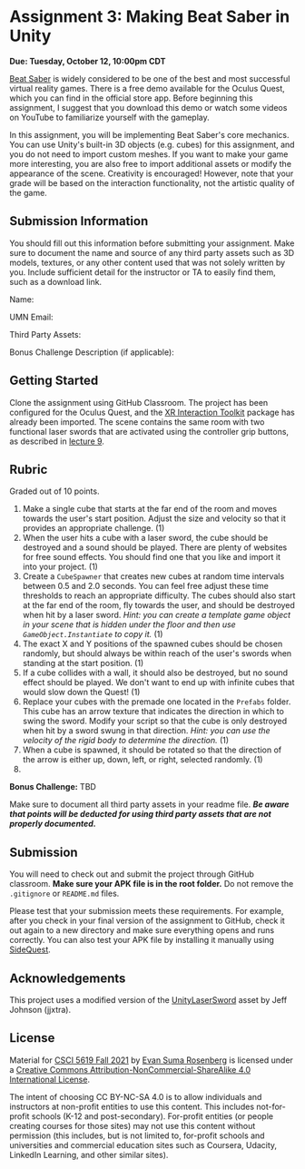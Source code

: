 # Assignment 3: Making Beat Saber in Unity

**Due: Tuesday, October 12, 10:00pm CDT**

[Beat Saber](https://beatsaber.com/) is widely considered to be one of the best and most successful virtual reality games. There is a free demo available for the Oculus Quest, which you can find in the official store app. Before beginning this assignment, I suggest that you download this demo or watch some videos on YouTube to familiarize yourself with the gameplay.

In this assignment, you will be implementing Beat Saber's core mechanics. You can use Unity's built-in 3D objects (e.g. cubes) for this assignment, and you do not need to import custom meshes. If you want to make your game more interesting, you are also free to import additional assets or modify the appearance of the scene. Creativity is encouraged! However, note that your grade will be based on the interaction functionality, not the artistic quality of the game.

## Submission Information

You should fill out this information before submitting your assignment.  Make sure to document the name and source of any third party assets such as 3D models, textures, or any other content used that was not solely written by you.  Include sufficient detail for the instructor or TA to easily find them, such as a download link.

Name: 

UMN Email:

Third Party Assets:

Bonus Challenge Description (if applicable):

## Getting Started

Clone the assignment using GitHub Classroom.  The project has been configured for the Oculus Quest, and the [XR Interaction Toolkit](https://docs.unity3d.com/Packages/com.unity.xr.interaction.toolkit@1.0/manual/index.html) package has already been imported.  The scene contains the same room with two functional laser swords that are activated using the controller grip buttons, as described in [lecture 9](https://github.com/CSCI-5619-Fall-2021/Lecture-9).

## Rubric

Graded out of 10 points. 

1. Make a single cube that starts at the far end of the room and moves towards the user's start position.  Adjust the size and velocity so that it provides an appropriate challenge. (1)
2. When the user hits a cube with a laser sword, the cube should be destroyed and a sound should be played.  There are plenty of websites for free sound effects.  You should find one that you like and import it into your project. (1)
4. Create a `CubeSpawner` that creates new cubes at random time intervals between 0.5 and 2.0 seconds.  You can feel free adjust these time thresholds to reach an appropriate difficulty.  The cubes should also start at the far end of the room, fly towards the user, and should be destroyed when hit by a laser sword. *Hint: you can create a template game object in your scene that is hidden under the floor and then use `GameObject.Instantiate` to copy it.* (1)
5. The exact X and Y positions of the spawned cubes should be chosen randomly, but should always be within reach of the user's swords when standing at the start position. (1)
6. If a cube collides with a wall, it should also be destroyed, but no sound effect should be played.  We don't want to end up with infinite cubes that would slow down the Quest! (1)
7. Replace your cubes with the premade one located in the `Prefabs` folder.  This cube has an arrow texture that indicates the direction in which to swing the sword.  Modify your script so that the cube is only destroyed when hit by a sword swung in that direction.  *Hint: you can use the velocity of the rigid body to determine the direction.*  (1)
7. When a cube is spawned, it should be rotated so that the direction of the arrow is either up, down, left, or right, selected randomly.  (1)
8. 

**Bonus Challenge:** TBD

Make sure to document all third party assets in your readme file. ***Be aware that points will be deducted for using third party assets that are not properly documented.***

## Submission

You will need to check out and submit the project through GitHub classroom.  **Make sure your APK file is in the root folder.** Do not remove the `.gitignore` or `README.md` files.

Please test that your submission meets these requirements.  For example, after you check in your final version of the assignment to GitHub, check it out again to a new directory and make sure everything opens and runs correctly.  You can also test your APK file by installing it manually using [SideQuest](https://sidequestvr.com/).

## Acknowledgements

This project uses a modified version of the [UnityLaserSword](https://github.com/jjxtra/UnityLaserSword) asset by Jeff Johnson (jjxtra).

## License

Material for [CSCI 5619 Fall 2021](https://canvas.umn.edu/courses/268490) by [Evan Suma Rosenberg](https://illusioneering.umn.edu/) is licensed under a [Creative Commons Attribution-NonCommercial-ShareAlike 4.0 International License](http://creativecommons.org/licenses/by-nc-sa/4.0/).

The intent of choosing CC BY-NC-SA 4.0 is to allow individuals and instructors at non-profit entities to use this content.  This includes not-for-profit schools (K-12 and post-secondary). For-profit entities (or people creating courses for those sites) may not use this content without permission (this includes, but is not limited to, for-profit schools and universities and commercial education sites such as Coursera, Udacity, LinkedIn Learning, and other similar sites).   